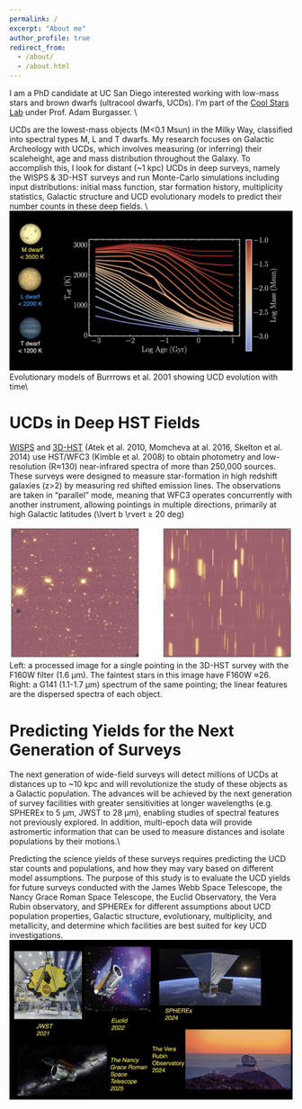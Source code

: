 ```yaml
---
permalink: /
excerpt: "About me"
author_profile: true
redirect_from: 
  - /about/
  - /about.html
---
```


I am a PhD candidate at UC San Diego interested working with low-mass stars and brown dwarfs (ultracool dwarfs, UCDs). I'm part of the [Cool Stars Lab](http://pono.ucsd.edu/~adam/wordpress/) under Prof. Adam Burgasser. \\

UCDs are the lowest-mass objects (M<0.1 Msun) in the Milky Way, classified into spectral types M, L and T dwarfs. My research focuses on Galactic Archeology with UCDs, which involves measuring (or inferring) their scaleheight, age and mass distribution throughout the Galaxy. To accomplish this, I look for distant (~1 kpc) UCDs in deep surveys, namely the WISPS & 3D-HST surveys and run Monte-Carlo simulations including input distributions: initial mass function, star formation history, multiplicity statistics, Galactic structure and UCD evolutionary models to predict their number counts in these deep fields. \\
![img](../files/ucds.001.jpeg)
Evolutionary models of Burrrows et al. 2001 showing UCD evolution with time\
# UCDs in Deep HST Fields

[WISPS](http://wisps.ipac.caltech.edu/Background.html) and [3D-HST](https://archive.stsci.edu/prepds/3d-hst/) (Atek et al. 2010, Momcheva at al. 2016, Skelton et al. 2014) use HST/WFC3 (Kimble et al. 2008)  to obtain photometry and low-resolution (R≈130) near-infrared spectra of more than 250,000 sources. These surveys were designed to measure star-formation in high redshift galaxies (z>2) by measuring red shifted emission lines. The observations are taken in “parallel” mode, meaning that WFC3 operates concurrently with another instrument, allowing pointings in multiple directions, primarily at high Galactic latitudes (\lvert b \rvert ≥ 20 deg)

![img](../files/example_spectra_and_image.jpg)
 Left: a processed image for a single pointing in the 3D-HST survey with the F160W filter (1.6 µm). The faintest stars in this image have F160W ≈26. Right: a G141 (1.1-1.7 µm) spectrum of the same pointing; the linear features are the dispersed spectra of each object. 

# Predicting Yields for the Next Generation of Surveys 
The next generation of wide-field surveys will detect millions of UCDs at distances up to ~10 kpc and will revolutionize the study of these objects as a Galactic population. The advances will be achieved by the next generation of survey facilities with greater sensitivities at longer wavelengths (e.g. SPHEREx to 5 µm, JWST to 28 µm), enabling studies of spectral features not previously explored. In addition, multi-epoch data will provide astromertic information that can be used to measure distances and isolate populations by their motions.\\

Predicting the science yields of these surveys requires predicting the UCD star counts and populations, and how they may vary based on different model assumptions. The purpose of this study is to evaluate the UCD yields for future surveys conducted with the James Webb Space Telescope, the Nancy Grace Roman Space Telescope, the Euclid Observatory, the Vera Rubin observatory, and SPHEREx for different assumptions about UCD population properties, Galactic structure, evolutionary, multiplicity, and metallicity, and determine which facilities are best suited for key UCD investigations. 
![img](../files/thesisa.001.jpeg)
